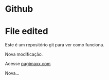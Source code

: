 # Github
# File edited
Este é um repositório git para ver como funciona.

Nova modificação.

Acesse [pagimaxx.com](https://pagimaxx.com)

Nova...

